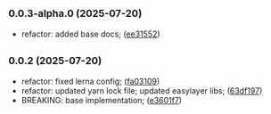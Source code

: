 ## <small>0.0.3-alpha.0 (2025-07-20)</small>

* refactor: added base docs; ([ee31552](https://github.com/EasyLayer/evm-crawler/commit/ee31552))



## <small>0.0.2 (2025-07-20)</small>

* refactor: fixed lerna config; ([fa03109](https://github.com/EasyLayer/evm-crawler/commit/fa03109))
* refactor: updated yarn lock file; updated easylayer libs; ([63df197](https://github.com/EasyLayer/evm-crawler/commit/63df197))
* BREAKING: base implementation; ([e3601f7](https://github.com/EasyLayer/evm-crawler/commit/e3601f7))



